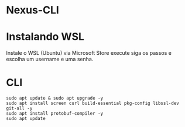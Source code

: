 # Nexus-CLI

# Instalando WSL

Instale o WSL (Ubuntu) via Microsoft Store
execute siga os passos e escolha um username e uma senha.

# CLI
```
sudo apt update & sudo apt upgrade -y
sudo apt install screen curl build-essential pkg-config libssl-dev git-all -y
sudo apt install protobuf-compiler -y
sudo apt update
```
